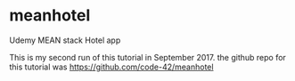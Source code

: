 # meanhotel
Udemy MEAN stack Hotel app

This is my second run of this tutorial in September 2017.
the github repo for this tutorial was https://github.com/code-42/meanhotel

